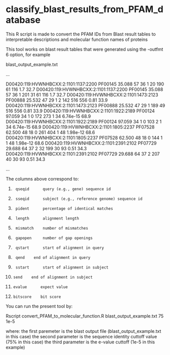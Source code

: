 # classify_blast_results_from_PFAM_database
This R script is made to convert the PFAM IDs from Blast result tables to interpretable descriptions and molecular function names of proteins





This tool works on blast result tables that were generated using the -outfmt 6 option, for example


blast_output_example.txt

...

D00420:119:HVWNHBCXX:2:1101:1137:2200	PF00145	35.088	57	36	1	20	190	61	116	1.7	32.7
D00420:119:HVWNHBCXX:2:1101:1137:2200	PF00145	35.088	57	36	1	201	31	61	116	1.7	32.7
D00420:119:HVWNHBCXX:2:1101:1473:2123	PF00888	25.532	47	29	1	2	142	516	556	0.81	33.9
D00420:119:HVWNHBCXX:2:1101:1473:2123	PF00888	25.532	47	29	1	189	49	516	556	0.81	33.9
D00420:119:HVWNHBCXX:2:1101:1922:2189	PF00124	97.059	34	1	0	172	273	1	34	6.74e-15	68.9
D00420:119:HVWNHBCXX:2:1101:1922:2189	PF00124	97.059	34	1	0	103	2	1	34	6.74e-15	68.9
D00420:119:HVWNHBCXX:2:1101:1805:2237	PF07528	62.500	48	18	0	261	404	1	48	1.98e-12	68.6
D00420:119:HVWNHBCXX:2:1101:1805:2237	PF07528	62.500	48	18	0	144	1	1	48	1.98e-12	68.6
D00420:119:HVWNHBCXX:2:1101:2391:2102	PF07729	29.688	64	37	2	32	199	30	93	0.51	34.3
D00420:119:HVWNHBCXX:2:1101:2391:2102	PF07729	29.688	64	37	2	207	40	30	93	0.51	34.3

...


The columns above correspond to:

 1. 	 qseqid 	 query (e.g., gene) sequence id
 2. 	 sseqid 	 subject (e.g., reference genome) sequence id
 3. 	 pident 	 percentage of identical matches
 4. 	 length 	 alignment length
 5. 	 mismatch 	 number of mismatches
 6. 	 gapopen 	 number of gap openings
 7. 	 qstart 	 start of alignment in query
 8. 	 qend 	 end of alignment in query
 9. 	 sstart 	 start of alignment in subject
 10. 	 send 	 end of alignment in subject
 11. 	 evalue 	 expect value
 12. 	 bitscore 	 bit score



You can run the present tool by:

Rscript convert_PFAM_to_molecular_function.R blast_output_example.txt 75 1e-5

where:
the first paremeter is the blast output file (blast_output_example.txt in this case)
the second parameter is the sequence identity cuttoff value (75% in this case)
the third parameter is the e-value cuttoff (1e-5 in this example)


